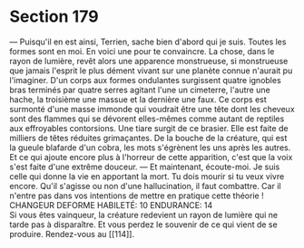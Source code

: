 # Section 179

— Puisqu'il en est ainsi, Terrien, sache bien d'abord qui je suis. Toutes les formes sont en moi. En voici une pour te convaincre. La chose, dans le rayon de lumière, revêt alors une apparence monstrueuse, si monstrueuse que jamais l'esprit le plus dément vivant sur une planète connue n'aurait pu l'imaginer. D'un corps aux formes ondulantes surgissent quatre ignobles bras terminés par quatre serres agitant l'une un cimeterre, l'autre une hache, la troisième une massue et la dernière une faux. Ce corps est surmonté d'une masse immonde qui voudrait être une tête dont les cheveux sont des flammes qui se dévorent elles-mêmes comme autant de reptiles aux effroyables contorsions. Une tiare surgit de ce brasier. Elle est faite de milliers de têtes réduites grimaçantes. De la bouche de la créature, qui est la gueule blafarde d'un cobra, les mots s'égrènent les uns après les autres. Et ce qui ajoute encore plus à l'horreur de cette apparition, c'est que la voix s'est faite d'une extrême douceur. — Et maintenant, écoute-moi. Je suis celle qui donne la vie en apportant la mort. Tu dois mourir si tu veux vivre encore. Qu'il s'agisse ou non d'une hallucination, il faut combattre. Car il n'entre pas dans vos intentions de mettre en pratique cette théorie !  
CHANGEUR DEFORME HABILETÉ: 10 ENDURANCE: 14  
Si vous êtes vainqueur, la créature redevient un rayon de lumière qui ne tarde pas à disparaître. Et vous perdez le souvenir de ce qui vient de se produire. Rendez-vous au [[114]].